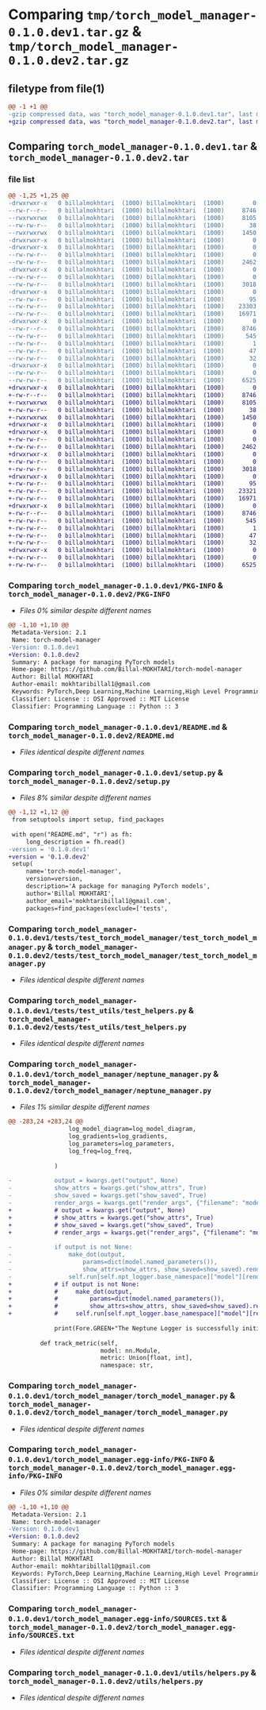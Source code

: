 # Comparing `tmp/torch_model_manager-0.1.0.dev1.tar.gz` & `tmp/torch_model_manager-0.1.0.dev2.tar.gz`

## filetype from file(1)

```diff
@@ -1 +1 @@
-gzip compressed data, was "torch_model_manager-0.1.0.dev1.tar", last modified: Mon Apr 29 11:59:28 2024, max compression
+gzip compressed data, was "torch_model_manager-0.1.0.dev2.tar", last modified: Wed May  1 11:22:47 2024, max compression
```

## Comparing `torch_model_manager-0.1.0.dev1.tar` & `torch_model_manager-0.1.0.dev2.tar`

### file list

```diff
@@ -1,25 +1,25 @@
-drwxrwxr-x   0 billalmokhtari  (1000) billalmokhtari  (1000)        0 2024-04-29 11:59:28.498263 torch_model_manager-0.1.0.dev1/
--rw-r--r--   0 billalmokhtari  (1000) billalmokhtari  (1000)     8746 2024-04-29 11:59:28.498263 torch_model_manager-0.1.0.dev1/PKG-INFO
--rwxrwxrwx   0 billalmokhtari  (1000) billalmokhtari  (1000)     8105 2024-04-24 08:45:48.000000 torch_model_manager-0.1.0.dev1/README.md
--rw-rw-r--   0 billalmokhtari  (1000) billalmokhtari  (1000)       38 2024-04-29 11:59:28.498263 torch_model_manager-0.1.0.dev1/setup.cfg
--rwxrwxrwx   0 billalmokhtari  (1000) billalmokhtari  (1000)     1450 2024-04-29 11:58:58.000000 torch_model_manager-0.1.0.dev1/setup.py
-drwxrwxr-x   0 billalmokhtari  (1000) billalmokhtari  (1000)        0 2024-04-29 11:59:28.490263 torch_model_manager-0.1.0.dev1/tests/
-drwxrwxr-x   0 billalmokhtari  (1000) billalmokhtari  (1000)        0 2024-04-29 11:59:28.490263 torch_model_manager-0.1.0.dev1/tests/test_torch_model_manager/
--rw-rw-r--   0 billalmokhtari  (1000) billalmokhtari  (1000)        0 2024-04-24 08:45:48.000000 torch_model_manager-0.1.0.dev1/tests/test_torch_model_manager/__init__.py
--rw-rw-r--   0 billalmokhtari  (1000) billalmokhtari  (1000)     2462 2024-04-24 08:45:48.000000 torch_model_manager-0.1.0.dev1/tests/test_torch_model_manager/test_torch_model_manager.py
-drwxrwxr-x   0 billalmokhtari  (1000) billalmokhtari  (1000)        0 2024-04-29 11:59:28.490263 torch_model_manager-0.1.0.dev1/tests/test_utils/
--rw-rw-r--   0 billalmokhtari  (1000) billalmokhtari  (1000)        0 2024-04-24 08:45:48.000000 torch_model_manager-0.1.0.dev1/tests/test_utils/__init__.py
--rw-rw-r--   0 billalmokhtari  (1000) billalmokhtari  (1000)     3018 2024-04-24 08:45:48.000000 torch_model_manager-0.1.0.dev1/tests/test_utils/test_helpers.py
-drwxrwxr-x   0 billalmokhtari  (1000) billalmokhtari  (1000)        0 2024-04-29 11:59:28.494263 torch_model_manager-0.1.0.dev1/torch_model_manager/
--rw-rw-r--   0 billalmokhtari  (1000) billalmokhtari  (1000)       95 2024-04-24 08:45:48.000000 torch_model_manager-0.1.0.dev1/torch_model_manager/__init__.py
--rw-rw-r--   0 billalmokhtari  (1000) billalmokhtari  (1000)    23303 2024-04-29 11:52:37.000000 torch_model_manager-0.1.0.dev1/torch_model_manager/neptune_manager.py
--rw-rw-r--   0 billalmokhtari  (1000) billalmokhtari  (1000)    16971 2024-04-27 14:30:36.000000 torch_model_manager-0.1.0.dev1/torch_model_manager/torch_model_manager.py
-drwxrwxr-x   0 billalmokhtari  (1000) billalmokhtari  (1000)        0 2024-04-29 11:59:28.498263 torch_model_manager-0.1.0.dev1/torch_model_manager.egg-info/
--rw-r--r--   0 billalmokhtari  (1000) billalmokhtari  (1000)     8746 2024-04-29 11:59:28.000000 torch_model_manager-0.1.0.dev1/torch_model_manager.egg-info/PKG-INFO
--rw-rw-r--   0 billalmokhtari  (1000) billalmokhtari  (1000)      545 2024-04-29 11:59:28.000000 torch_model_manager-0.1.0.dev1/torch_model_manager.egg-info/SOURCES.txt
--rw-rw-r--   0 billalmokhtari  (1000) billalmokhtari  (1000)        1 2024-04-29 11:59:28.000000 torch_model_manager-0.1.0.dev1/torch_model_manager.egg-info/dependency_links.txt
--rw-rw-r--   0 billalmokhtari  (1000) billalmokhtari  (1000)       47 2024-04-29 11:59:28.000000 torch_model_manager-0.1.0.dev1/torch_model_manager.egg-info/requires.txt
--rw-rw-r--   0 billalmokhtari  (1000) billalmokhtari  (1000)       32 2024-04-29 11:59:28.000000 torch_model_manager-0.1.0.dev1/torch_model_manager.egg-info/top_level.txt
-drwxrwxr-x   0 billalmokhtari  (1000) billalmokhtari  (1000)        0 2024-04-29 11:59:28.494263 torch_model_manager-0.1.0.dev1/utils/
--rw-rw-r--   0 billalmokhtari  (1000) billalmokhtari  (1000)        0 2024-04-24 08:45:48.000000 torch_model_manager-0.1.0.dev1/utils/__init__.py
--rw-rw-r--   0 billalmokhtari  (1000) billalmokhtari  (1000)     6525 2024-04-28 09:54:06.000000 torch_model_manager-0.1.0.dev1/utils/helpers.py
+drwxrwxr-x   0 billalmokhtari  (1000) billalmokhtari  (1000)        0 2024-05-01 11:22:47.667007 torch_model_manager-0.1.0.dev2/
+-rw-r--r--   0 billalmokhtari  (1000) billalmokhtari  (1000)     8746 2024-05-01 11:22:47.667007 torch_model_manager-0.1.0.dev2/PKG-INFO
+-rwxrwxrwx   0 billalmokhtari  (1000) billalmokhtari  (1000)     8105 2024-04-24 08:45:48.000000 torch_model_manager-0.1.0.dev2/README.md
+-rw-rw-r--   0 billalmokhtari  (1000) billalmokhtari  (1000)       38 2024-05-01 11:22:47.671007 torch_model_manager-0.1.0.dev2/setup.cfg
+-rwxrwxrwx   0 billalmokhtari  (1000) billalmokhtari  (1000)     1450 2024-05-01 11:22:41.000000 torch_model_manager-0.1.0.dev2/setup.py
+drwxrwxr-x   0 billalmokhtari  (1000) billalmokhtari  (1000)        0 2024-05-01 11:22:47.659007 torch_model_manager-0.1.0.dev2/tests/
+drwxrwxr-x   0 billalmokhtari  (1000) billalmokhtari  (1000)        0 2024-05-01 11:22:47.663007 torch_model_manager-0.1.0.dev2/tests/test_torch_model_manager/
+-rw-rw-r--   0 billalmokhtari  (1000) billalmokhtari  (1000)        0 2024-04-24 08:45:48.000000 torch_model_manager-0.1.0.dev2/tests/test_torch_model_manager/__init__.py
+-rw-rw-r--   0 billalmokhtari  (1000) billalmokhtari  (1000)     2462 2024-04-24 08:45:48.000000 torch_model_manager-0.1.0.dev2/tests/test_torch_model_manager/test_torch_model_manager.py
+drwxrwxr-x   0 billalmokhtari  (1000) billalmokhtari  (1000)        0 2024-05-01 11:22:47.663007 torch_model_manager-0.1.0.dev2/tests/test_utils/
+-rw-rw-r--   0 billalmokhtari  (1000) billalmokhtari  (1000)        0 2024-04-24 08:45:48.000000 torch_model_manager-0.1.0.dev2/tests/test_utils/__init__.py
+-rw-rw-r--   0 billalmokhtari  (1000) billalmokhtari  (1000)     3018 2024-04-24 08:45:48.000000 torch_model_manager-0.1.0.dev2/tests/test_utils/test_helpers.py
+drwxrwxr-x   0 billalmokhtari  (1000) billalmokhtari  (1000)        0 2024-05-01 11:22:47.663007 torch_model_manager-0.1.0.dev2/torch_model_manager/
+-rw-rw-r--   0 billalmokhtari  (1000) billalmokhtari  (1000)       95 2024-04-24 08:45:48.000000 torch_model_manager-0.1.0.dev2/torch_model_manager/__init__.py
+-rw-rw-r--   0 billalmokhtari  (1000) billalmokhtari  (1000)    23321 2024-05-01 11:20:17.000000 torch_model_manager-0.1.0.dev2/torch_model_manager/neptune_manager.py
+-rw-rw-r--   0 billalmokhtari  (1000) billalmokhtari  (1000)    16971 2024-04-27 14:30:36.000000 torch_model_manager-0.1.0.dev2/torch_model_manager/torch_model_manager.py
+drwxrwxr-x   0 billalmokhtari  (1000) billalmokhtari  (1000)        0 2024-05-01 11:22:47.667007 torch_model_manager-0.1.0.dev2/torch_model_manager.egg-info/
+-rw-r--r--   0 billalmokhtari  (1000) billalmokhtari  (1000)     8746 2024-05-01 11:22:47.000000 torch_model_manager-0.1.0.dev2/torch_model_manager.egg-info/PKG-INFO
+-rw-rw-r--   0 billalmokhtari  (1000) billalmokhtari  (1000)      545 2024-05-01 11:22:47.000000 torch_model_manager-0.1.0.dev2/torch_model_manager.egg-info/SOURCES.txt
+-rw-rw-r--   0 billalmokhtari  (1000) billalmokhtari  (1000)        1 2024-05-01 11:22:47.000000 torch_model_manager-0.1.0.dev2/torch_model_manager.egg-info/dependency_links.txt
+-rw-rw-r--   0 billalmokhtari  (1000) billalmokhtari  (1000)       47 2024-05-01 11:22:47.000000 torch_model_manager-0.1.0.dev2/torch_model_manager.egg-info/requires.txt
+-rw-rw-r--   0 billalmokhtari  (1000) billalmokhtari  (1000)       32 2024-05-01 11:22:47.000000 torch_model_manager-0.1.0.dev2/torch_model_manager.egg-info/top_level.txt
+drwxrwxr-x   0 billalmokhtari  (1000) billalmokhtari  (1000)        0 2024-05-01 11:22:47.667007 torch_model_manager-0.1.0.dev2/utils/
+-rw-rw-r--   0 billalmokhtari  (1000) billalmokhtari  (1000)        0 2024-04-24 08:45:48.000000 torch_model_manager-0.1.0.dev2/utils/__init__.py
+-rw-rw-r--   0 billalmokhtari  (1000) billalmokhtari  (1000)     6525 2024-04-28 09:54:06.000000 torch_model_manager-0.1.0.dev2/utils/helpers.py
```

### Comparing `torch_model_manager-0.1.0.dev1/PKG-INFO` & `torch_model_manager-0.1.0.dev2/PKG-INFO`

 * *Files 0% similar despite different names*

```diff
@@ -1,10 +1,10 @@
 Metadata-Version: 2.1
 Name: torch-model-manager
-Version: 0.1.0.dev1
+Version: 0.1.0.dev2
 Summary: A package for managing PyTorch models
 Home-page: https://github.com/Billal-MOKHTARI/torch-model-manager
 Author: Billal MOKHTARI
 Author-email: mokhtaribillal1@gmail.com
 Keywords: PyTorch,Deep Learning,Machine Learning,High Level Programming
 Classifier: License :: OSI Approved :: MIT License
 Classifier: Programming Language :: Python :: 3
```

### Comparing `torch_model_manager-0.1.0.dev1/README.md` & `torch_model_manager-0.1.0.dev2/README.md`

 * *Files identical despite different names*

### Comparing `torch_model_manager-0.1.0.dev1/setup.py` & `torch_model_manager-0.1.0.dev2/setup.py`

 * *Files 8% similar despite different names*

```diff
@@ -1,12 +1,12 @@
 from setuptools import setup, find_packages
 
 with open("README.md", "r") as fh:
     long_description = fh.read()
-version = '0.1.0.dev1'
+version = '0.1.0.dev2'
 setup(
     name='torch-model-manager',
     version=version,
     description='A package for managing PyTorch models',
     author='Billal MOKHTARI',
     author_email='mokhtaribillal1@gmail.com',
     packages=find_packages(exclude=['tests',
```

### Comparing `torch_model_manager-0.1.0.dev1/tests/test_torch_model_manager/test_torch_model_manager.py` & `torch_model_manager-0.1.0.dev2/tests/test_torch_model_manager/test_torch_model_manager.py`

 * *Files identical despite different names*

### Comparing `torch_model_manager-0.1.0.dev1/tests/test_utils/test_helpers.py` & `torch_model_manager-0.1.0.dev2/tests/test_utils/test_helpers.py`

 * *Files identical despite different names*

### Comparing `torch_model_manager-0.1.0.dev1/torch_model_manager/neptune_manager.py` & `torch_model_manager-0.1.0.dev2/torch_model_manager/neptune_manager.py`

 * *Files 1% similar despite different names*

```diff
@@ -283,24 +283,24 @@
                 log_model_diagram=log_model_diagram,
                 log_gradients=log_gradients,
                 log_parameters=log_parameters,
                 log_freq=log_freq,
 
             )
             
-            output = kwargs.get("output", None)
-            show_attrs = kwargs.get("show_attrs", True)
-            show_saved = kwargs.get("show_saved", True)
-            render_args = kwargs.get("render_args", {"filename": "model", "format": "png"})
+            # output = kwargs.get("output", None)
+            # show_attrs = kwargs.get("show_attrs", True)
+            # show_saved = kwargs.get("show_saved", True)
+            # render_args = kwargs.get("render_args", {"filename": "model", "format": "png"})
             
-            if output is not None:
-                make_dot(output, 
-                    params=dict(model.named_parameters()), 
-                    show_attrs=show_attrs, show_saved=show_saved).render(**render_args)
-                self.run[self.npt_logger.base_namespace]["model"][render_args["filename"]].upload(File.from_path(render_args["filename"]+"."+render_args["format"]), wait=True)
+            # if output is not None:
+            #     make_dot(output, 
+            #         params=dict(model.named_parameters()), 
+            #         show_attrs=show_attrs, show_saved=show_saved).render(**render_args)
+            #     self.run[self.npt_logger.base_namespace]["model"][render_args["filename"]].upload(File.from_path(render_args["filename"]+"."+render_args["format"]), wait=True)
                 
             print(Fore.GREEN+"The Neptune Logger is successfully initialized.", Fore.WHITE)
         
         def track_metric(self, 
                          model: nn.Module, 
                          metric: Union[float, int],
                          namespace: str,
```

### Comparing `torch_model_manager-0.1.0.dev1/torch_model_manager/torch_model_manager.py` & `torch_model_manager-0.1.0.dev2/torch_model_manager/torch_model_manager.py`

 * *Files identical despite different names*

### Comparing `torch_model_manager-0.1.0.dev1/torch_model_manager.egg-info/PKG-INFO` & `torch_model_manager-0.1.0.dev2/torch_model_manager.egg-info/PKG-INFO`

 * *Files 0% similar despite different names*

```diff
@@ -1,10 +1,10 @@
 Metadata-Version: 2.1
 Name: torch-model-manager
-Version: 0.1.0.dev1
+Version: 0.1.0.dev2
 Summary: A package for managing PyTorch models
 Home-page: https://github.com/Billal-MOKHTARI/torch-model-manager
 Author: Billal MOKHTARI
 Author-email: mokhtaribillal1@gmail.com
 Keywords: PyTorch,Deep Learning,Machine Learning,High Level Programming
 Classifier: License :: OSI Approved :: MIT License
 Classifier: Programming Language :: Python :: 3
```

### Comparing `torch_model_manager-0.1.0.dev1/torch_model_manager.egg-info/SOURCES.txt` & `torch_model_manager-0.1.0.dev2/torch_model_manager.egg-info/SOURCES.txt`

 * *Files identical despite different names*

### Comparing `torch_model_manager-0.1.0.dev1/utils/helpers.py` & `torch_model_manager-0.1.0.dev2/utils/helpers.py`

 * *Files identical despite different names*

